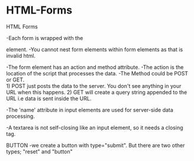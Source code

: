 # HTML-Forms
HTML Forms

-Each form is wrapped with the <form></form> element.
-You cannot nest form elements within form elements as that is invalid html.

-The form element has an action and method attribute.
-The action is the location of the script that processes the data.
-The Method could be POST or GET.  
    1) POST just posts the data to the server. You don't see anything in your URL when this happens.
    2) GET will create a query string appended to the URL i.e data is sent inside the URL.

-The 'name' attribute in input elements are used for server-side data processing.

-A textarea is not self-closing like an input element, so it needs a closing tag.

BUTTON
-we create a button with type="submit". But there are two other types; "reset" and "button"
